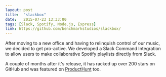 ```yaml
---
layout: post
title:  "slackbox"
date:   2015-07-23 13:33:00
tags: [Slack, Spotify, Node.js, Express]
link: https://github.com/benchmarkstudios/slackbox/
---
```


After moving to a new office and having to relinquish control of our music, we decided to get pro-active. We developed a Slack Command Integration to allow users to make collaborative Spotify playlists directly from Slack.

A couple of months after it's release, it has racked up over 200 stars on GitHub and was featured on [ProductHunt](http://producthunt.com) too.
